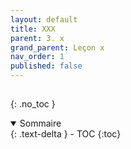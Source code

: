 ```yaml
---
layout: default
title: XXX
parent: 3. x
grand_parent: Leçon x
nav_order: 1
published: false
---
```

## 
{: .no_toc }

<details open markdown="block">
  <summary>
    Sommaire
  </summary>
  {: .text-delta }
- TOC
{:toc}
</details>


